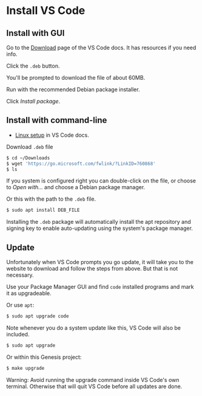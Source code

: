 # Install VS Code


## Install with GUI

Go to the [Download](https://code.visualstudio.com/Download) page of the VS Code docs. It has resources if you need info.

Click the `.deb` button.

You'll be prompted to download the file of about 60MB.

Run with the recommended Debian package installer.

Click _Install package_.


## Install with command-line

- [Linux setup](https://code.visualstudio.com/docs/setup/linux) in VS Code docs.


Download `.deb` file

```sh
$ cd ~/Downloads
$ wget 'https://go.microsoft.com/fwlink/?LinkID=760868'
$ ls
```

If you system is configured right you can double-click on the file, or choose to _Open with..._ and choose a Debian package manager.

Or this with the path to the `.deb` file.

```sh
$ sudo apt install DEB_FILE
```

Installing the `.deb` package will automatically install the apt repository and signing key to enable auto-updating using the system's package manager.


## Update

Unfortunately when VS Code prompts you go update, it will take you to the website to download and follow the steps from above. But that is not necessary.

Use your Package Manager GUI and find `code` installed programs and mark it as upgradeable.

Or use `apt`:

```sh
$ sudo apt upgrade code
```

Note whenever you do a system update like this, VS Code will also be included.

```sh
$ sudo apt upgrade
```

Or within this Genesis project:

```sh
$ make upgrade
```

Warning: Avoid running the upgrade command inside VS Code's own terminal. Otherwise that will quit VS Code before all updates are done.
